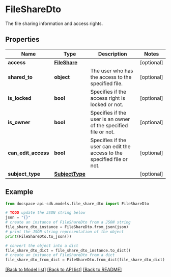 # FileShareDto
The file sharing information and access rights.

## Properties

Name | Type | Description | Notes
------------ | ------------- | ------------- | -------------
**access** | [**FileShare**](FileShare.md) |  | [optional] 
**shared_to** | **object** | The user who has the access to the specified file. | [optional] 
**is_locked** | **bool** | Specifies if the access right is locked or not. | [optional] 
**is_owner** | **bool** | Specifies if the user is an owner of the specified file or not. | [optional] 
**can_edit_access** | **bool** | Specifies if the user can edit the access to the specified file or not. | [optional] 
**subject_type** | [**SubjectType**](SubjectType.md) |  | [optional] 

## Example

```python
from docspace-api-sdk.models.file_share_dto import FileShareDto

# TODO update the JSON string below
json = "{}"
# create an instance of FileShareDto from a JSON string
file_share_dto_instance = FileShareDto.from_json(json)
# print the JSON string representation of the object
print(FileShareDto.to_json())

# convert the object into a dict
file_share_dto_dict = file_share_dto_instance.to_dict()
# create an instance of FileShareDto from a dict
file_share_dto_from_dict = FileShareDto.from_dict(file_share_dto_dict)
```
[[Back to Model list]](../README.md#documentation-for-models) [[Back to API list]](../README.md#documentation-for-api-endpoints) [[Back to README]](../README.md)


